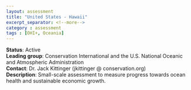 ```yaml
---
layout: assessment
title: "United States - Hawaii"
excerpt_separator: <!--more-->
category : assessment
tags : [OHI+, Oceania]
---
```


**Status**: Active  
**Leading group**: Conservation International and the U.S. National Oceanic and Atmospheric Administration  
**Contact**: Dr. Jack Kittinger (jkittinger @ conservation.org)  
**Description**: Small-scale assessment to measure progress towards ocean health and sustainable economic growth.  
